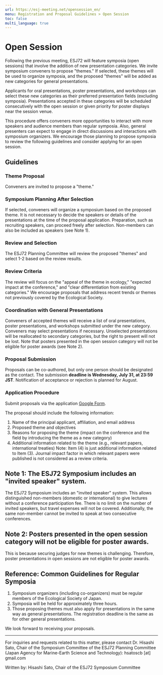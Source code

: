 ```yaml
---
url: https://esj-meeting.net/opensession_en/
menu: Registration and Proposal Guidelines > Open Session
toc: false
multi_language: true
---
```


# Open Session

Following the previous meeting, ESJ72 will feature symposia (open sessions) that involve the addition of new presentation categories. We invite symposium conveners to propose "themes." If selected, these themes will be used to organize symposia, and the proposed "themes" will be added as new categories for general presentations.

Applicants for oral presentations, poster presentations, and workshops can select these new categories as their preferred presentation fields (excluding symposia). Presentations accepted in these categories will be scheduled consecutively with the open session or given priority for poster displays near the session venue.

This procedure offers conveners more opportunities to interact with more speakers and audience members than regular symposia. Also, general presenters can expect to engage in direct discussions and interactions with symposium organizers. We encourage those planning to propose symposia to review the following guidelines and consider applying for an open session.

## Guidelines

### Theme Proposal

Conveners are invited to propose a "theme."

### Symposium Planning After Selection

If selected, conveners will organize a symposium based on the proposed theme. It is not necessary to decide the speakers or details of the presentations at the time of the proposal application. Preparation, such as recruiting speakers, can proceed freely after selection. Non-members can also be included as speakers (see Note 1).

### Review and Selection

The ESJ72 Planning Committee will review the proposed "themes" and select 1-2 based on the review results.

### Review Criteria

The review will focus on the "appeal of the theme in ecology," "expected impact at the conference," and "clear differentiation from existing categories." We encourage proposals that address recent trends or themes not previously covered by the Ecological Society.

### Coordination with General Presentations

Conveners of accepted themes will receive a list of oral presentations, poster presentations, and workshops submitted under the new category. Conveners may select presentations if necessary. Unselected presentations will be reallocated to secondary categories, but the right to present will not be lost. Note that posters presented in the open session category will not be eligible for poster awards (see Note 2).

### Proposal Submission

Proposals can be co-authored, but only one person should be designated as the contact. The submission **deadline is Wednesday, July 31, at 23:59 JST**. Notification of acceptance or rejection is planned for August.

### Application Procedure

Submit proposals via the application [Google Form](https://docs.google.com/forms/d/1KTnvqUxEsx0KnR-tZuh4YqZDJiLGTXtQVD1hn8vQyys).

The proposal should include the following information:
1. Name of the principal applicant, affiliation, and email address
2. Proposed theme and objectives
3. Reasons for proposing the theme (impact on the conference and the field by introducing the theme as a new category)
4. Additional information related to the theme (e.g., relevant papers, international treaties)
Note: Item (4) is just additional information related to Item (3). Journal impact factor in which relevant papers were published is not considered as a review criteria.

## Note 1: The ESJ72 Symposium includes an "invited speaker" system.

The ESJ72 Symposium includes an "invited speaker" system. This allows distinguished non-members (domestic or international) to give lectures without a conference participation fee. There is no limit on the number of invited speakers, but travel expenses will not be covered. Additionally, the same non-member cannot be invited to speak at two consecutive conferences.

## Note 2: Posters presented in the open session category will not be eligible for poster awards.

This is because securing judges for new themes is challenging. Therefore, poster presentations in open sessions are not eligible for poster awards.

## Reference: Common Guidelines for Regular Symposia

1. Symposium organizers (including co-organizers) must be regular members of the Ecological Society of Japan.
2. Symposia will be held for approximately three hours.
3. Those proposing themes must also apply for presentations in the same way as general presentations. The registration deadline is the same as for other general presentations.

We look forward to receiving your proposals.

***
For inquiries and requests related to this matter, please contact Dr. Hisashi Sato, Chair of the Symposium Committee of the ESJ72 Planning Committee (Japan Agency for Marine-Earth Science and Technology): hsatoscb [at] gmail.com

Written by: Hisashi Sato, Chair of the ESJ72 Symposium Committee